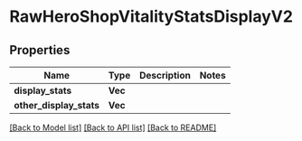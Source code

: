 # RawHeroShopVitalityStatsDisplayV2

## Properties

Name | Type | Description | Notes
------------ | ------------- | ------------- | -------------
**display_stats** | **Vec<String>** |  | 
**other_display_stats** | **Vec<String>** |  | 

[[Back to Model list]](../README.md#documentation-for-models) [[Back to API list]](../README.md#documentation-for-api-endpoints) [[Back to README]](../README.md)


